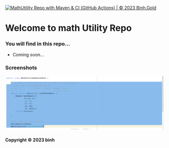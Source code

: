 [![MathUtility Repo with Maven & CI (GitHub Actions) | © 2023 Bình.Gold](https://github.com/LEHOABINH/math-util-mvn/actions/workflows/math-util-ci.yml/badge.svg)](https://github.com/LEHOABINH/math-util-mvn/actions/workflows/math-util-ci.yml)

# Welcome to math Utility Repo
### You will find in this repo...

* Coming soon...

### Screenshots
![DDT with Junit](https://github.com/LEHOABINH/math-util-mvn/blob/main/screenshots/DDT%20TestScript.png)

#### Copyright &#169; 2023 bình